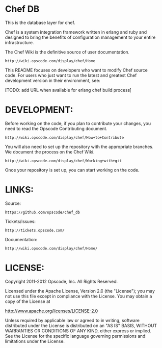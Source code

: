 # Chef DB #

This is the database layer for chef.

Chef is a system integration framework written in erlang and ruby and designed to bring the benefits of configuration management to your entire infrastructure.

The Chef Wiki is the definitive source of user documentation.

    http://wiki.opscode.com/display/chef/Home

This README focuses on developers who want to modify Chef source code.  For users who just want to run the latest and greatest Chef development version in their environment, see:

   [TODO: add URL when available for erlang chef build process]

# DEVELOPMENT:

Before working on the code, if you plan to contribute your changes, you need to read the Opscode Contributing document.

    http://wiki.opscode.com/display/chef/How+to+Contribute

You will also need to set up the repository with the appropriate branches. We document the process on the Chef Wiki.

    http://wiki.opscode.com/display/chef/Working+with+git

Once your repository is set up, you can start working on the code.

# LINKS:

Source:

    https://github.com/opscode/chef_db

Tickets/Issues:

    http://tickets.opscode.com/

Documentation:

    http://wiki.opscode.com/display/chef/Home/

# LICENSE:

Copyright 2011-2012 Opscode, Inc. All Rights Reserved.

Licensed under the Apache License, Version 2.0 (the "License"); you may not use this file except in compliance with the License.  You may obtain a copy of the License at

  http://www.apache.org/licenses/LICENSE-2.0

Unless required by applicable law or agreed to in writing, software distributed under the License is distributed on an "AS IS" BASIS, WITHOUT WARRANTIES OR CONDITIONS OF ANY KIND, either express or implied.  See the License for the specific language governing permissions and limitations under the License.
